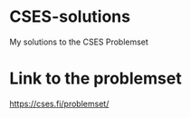 # CSES-solutions
My solutions to the CSES Problemset
# Link to the problemset
https://cses.fi/problemset/
